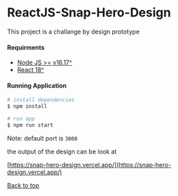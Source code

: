 # ReactJS-Snap-Hero-Design

This project is a challange by design prototype

#### Requirments
- [Node JS >= v16.17^](https://nodejs.org/en/blog/release/v16.17.1/)
- [React 18^](https://github.com/facebook/react/releases/tag/v18.2.0)

#### Running Application


```sh
# install dependencies
$ npm install

# run app
$ npm run start

```

Note: default port is `3000`


the output of the design can be look at

[https://snap-hero-design.vercel.app/](https://snap-hero-design.vercel.app/)

[Back to top](#reactjs-snap-hero-design)
